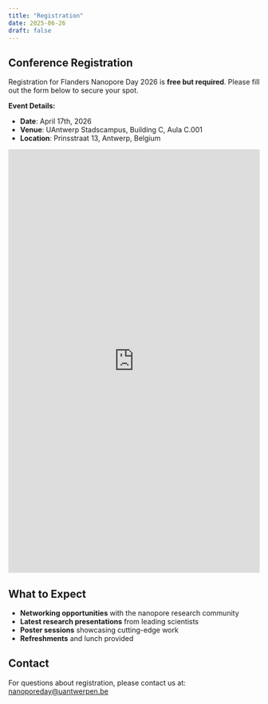 ```yaml
---
title: "Registration"
date: 2025-06-26
draft: false
---
```


## Conference Registration

Registration for Flanders Nanopore Day 2026 is **free but required**. Please fill out the form below to secure your spot.

**Event Details:**
- **Date**: April 17th, 2026
- **Venue**: UAntwerp Stadscampus, Building C, Aula C.001
- **Location**: Prinsstraat 13, Antwerp, Belgium

<div class="form-container">
  <iframe src="https://docs.google.com/forms/d/e/1FAIpQLSeBWVyUw8eJDcpmS-XKhM9KAltnYV3yV65fY-2kwyPNwfy_Ig/viewform?embedded=true" 
          width="100%" 
          height="850" 
          frameborder="0" 
          marginheight="0" 
          marginwidth="0"
          class="google-form">
    Loading…
  </iframe>
</div>

## What to Expect

- **Networking opportunities** with the nanopore research community
- **Latest research presentations** from leading scientists
- **Poster sessions** showcasing cutting-edge work
- **Refreshments** and lunch provided

## Contact

For questions about registration, please contact us at: [nanoporeday@uantwerpen.be](mailto:nanoporeday@uantwerpen.be)
